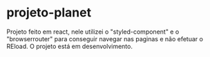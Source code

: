 # projeto-planet
Projeto  feito em react, nele utilizei o "styled-component" e o  "browserrouter" para conseguir navegar nas paginas e não  efetuar o REload. O projeto  está em desenvolvimento. 
